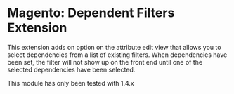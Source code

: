 Magento: Dependent Filters Extension
====================================

This extension adds on option on the attribute edit view that allows you to select dependencies from a list of existing filters.  When dependencies have been set, the filter will not show up on the front end until one of the selected dependencies have been selected.

This module has only been tested with 1.4.x